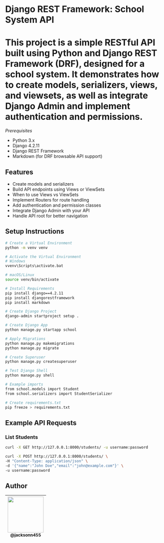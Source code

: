 # Django REST Framework: School System API

This project is a simple RESTful API built using **Python** and **Django REST Framework (DRF)**, designed for a school system. It demonstrates how to create models, serializers, views, and viewsets, as well as integrate Django Admin and implement authentication and permissions.
===============================================

*Prerequisites* <br>
- Python 3.x <br>
- Django 4.2.11 <br>
- Django REST Framework <br>
- Markdown (for DRF browsable API support) <br>

## Features

- Create models and serializers
- Build API endpoints using Views or ViewSets
- When to use Views vs ViewSets
- Implement Routers for route handling
- Add authentication and permission classes
- Integrate Django Admin with your API
- Handle API root for better navigation

## Setup Instructions

```bash
# Create a Virtual Environment
python -m venv venv
```

```bash
# Activate the Virtual Environment
# Windows
vvenv\Scripts\activate.bat

# macOS/Linux
source venv/bin/activate
```

```bash
# Install Requirements
pip install django==4.2.11
pip install djangorestframework
pip install markdown
```

```bash
# Create Django Project
django-admin startproject setup .
```

```bash
# Create Django App
python manage.py startapp school
```

```bash
# Apply Migrations
python manage.py makemigrations
python manage.py migrate
```

```bash
# Create Superuser
python manage.py createsuperuser
```

```bash
# Test Django Shell
python manage.py shell
```

```bash
# Example imports
from school.models import Student
from school.serializers import StudentSerializer
```

```bash
# Create requirements.txt
pip freeze > requirements.txt
```

## Example API Requests
### List Students
```bash
curl -X GET http://127.0.0.1:8000/students/ -u username:password

curl -X POST http://127.0.0.1:8000/students/ \
-H "Content-Type: application/json" \
-d '{"name":"John Doe","email":"john@example.com"}' \
-u username:password
```

## Author
 | [<img src="https://avatars1.githubusercontent.com/u/46221221?s=460&u=0d161e390cdad66e925f3d52cece6c3e65a23eb2&v=4" width=115><br><sub>@jacksonn455</sub>](https://github.com/jacksonn455) |
  | :---: |
